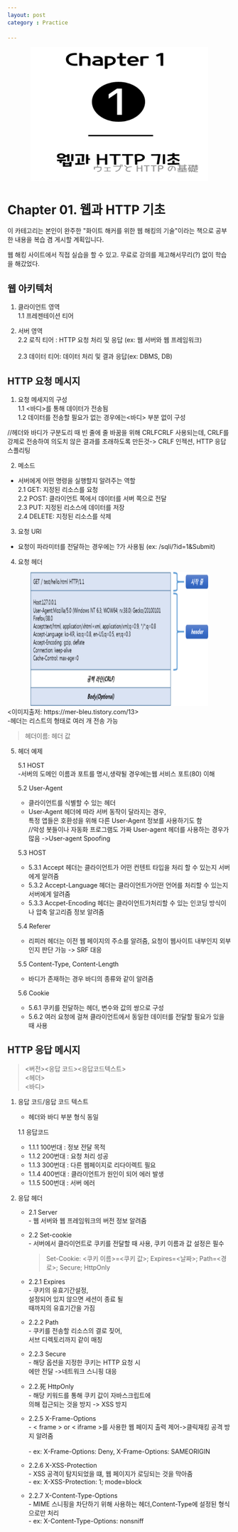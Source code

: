 ```yaml
---
layout: post
category : Practice

---
```



<div align="center" >
<img src="/Art of Web Hacking/Chapter1/Chapter1.png" width="400" height="300"> <br>
</div>

# Chapter 01. 웹과 HTTP 기초

이 카테고리는 본인이 완주한
"화이트 해커를 위한 웹 해킹의 기술"이라는
책으로 공부한 내용을 복습 겸 게시할 계획입니다.

웹 해킹 사이트에서 직접 실습을 할 수 있고.
무료로 강의를 제고해서무리(?) 없이 학습을 해갔었다.

## 웹 아키텍처
1. 클라이언트 영역
    <br>1.1 프레젠테이션 티어

2. 서버 영역
    <br>2.2 로직 티어 : HTTP 요청 처리 및 응답 (ex: 웹 서버와 웹 프레임워크)    
    <br>2.3 데이터 티어: 데이터 처리 및 결과 응답(ex: DBMS, DB)

## HTTP 요청 메시지
1. 요청 메세지의 구성
<br>   1.1 <바디>를 통해 데이터가 전송됨
<br>   1.2 데이터를 전송할 필요가 없는 경우에는<바디> 부분 없이 구성

//헤더와 바디가 구분도리 때 빈 줄에 줄 바꿈을 위해 CRLFCRLF 사용되는데, CRLF를 강제로 전송하여 의도치
않은 결과를 초래하도록 만든것-> CRLF 인젝션, HTTP 응답 스플리팅

2. 메소드
  - 서버에게 어떤 명령을 실행할지 알려주는 역할
<br> 2.1 GET:  지정된 리소스를 요청
<br> 2.2 POST: 클라이언트 쪽에서 데이터를 서버 쪽으로 전달
<br> 2.3 PUT: 지정된 리소스에 데이터를 저장
<br> 2.4 DELETE: 지정된 리소스를 삭제

3. 요청 URI
- 요청이 파라미터를 전달하는 경우에는 ?가 사용됨
  (ex: /sqli/?id=1&Submit)

4. 요청 헤더

<div align="center" >
<img src="/Art of Web Hacking/Chapter1/002.png" width="400" height="300"> <br>
</div>
<이미지출저: https://mer-bleu.tistory.com/13> <br>
-헤더는 리스트의 형태로 여러 개 전송 가능<br>


>헤더이름: 헤더 값


5. 헤더 예제

    5.1 HOST<br>
    -서버의 도메인 이름과 포트를 명시,생략될 경우에는웹 서비스 포트(80) 이해
    
    5.2 User-Agent
    - 클라이언트를 식별할 수 있는 헤더
    - User-Agent 헤더에 따라 서버 동작이 달라지는 경우, <br>특정 앱들은 호환성을 위해 다른 User-Agent 정보를 사용하기도 함<br>
     //악성 봇들이나 자동화 프로그램도 가짜 User-agent 헤더를 사용하는 경우가 많음
->User-agent Spoofing
    
    5.3 HOST<br>
    - 5.3.1 Accept 헤더는 클라이언트가 어떤 컨텐트 타입을 처리 할 수 있는지 서버에게 알려줌
    - 5.3.2 Accept-Language 헤더는 클라이언트가어떤 언어를 처리할 수 있는지 서버에게 알려줌
    - 5.3.3 Accpet-Encoding 헤더는 클라이언트가처리할 수 있는 인코딩 방식이나 압축 알고리즘 정보 알려줌

    5.4 Referer<br>
    - 리피러 헤더는 이전 웹 페이지의 주소를 알려줌, 요청이 웹사이트 내부인지 외부인지 판단 가능 -> SRF 대응

    5.5 Content-Type, Content-Length
      - 바디가 존재하는 경우 바디의 종류와 같이 알려줌
   
   5.6 Cookie
   - 5.6.1 쿠키를 전달하는 헤더, 변수와 값의 쌍으로 구성
   - 5.6.2 여러 요청에 걸쳐 클라이언트에서 동일한 데이터를 전달할 필요가 있을 때 사용


## HTTP 응답 메시지
   > <버전><응답 코드><응답코드텍스트><br><헤더><br><바디>


1. 응답 코드/응답 코드 텍스트
    - 헤더와 바디 부분 형식 동일

    1.1 응답코드
    - 1.1.1 100번대 : 정보 전달 목적 
    - 1.1.2 200번대 : 요청 처리 성공
    - 1.1.3 300번대 : 다른 웹페이지로 리다이렉트 필요
    - 1.1.4 400번대 : 클라이언트가 원인이 되어 에러 발생
    - 1.1.5 500번대 : 서버 에러

2. 응답 헤더
   - 2.1 Server
        <br>- 웹 서버와 웹 프레임워크의 버전 정보 알려줌 

   - 2.2 Set-cookie
        <br>- 서버에서 클라이언트로 쿠키를 전달할 때 사용, 쿠키 이름과 값 설정은 필수
        >Set-Cookie: <쿠키 이름>=<쿠키 값>; Expires=<날짜>; Path=<경로>; Secure; HttpOnly

    - 2.2.1 Expires
         <br>- 쿠키의 유효기간설정,<br>설정되어 있지 않으면 세션이 종료 될<br> 때까지의 유효기간을 가짐
    - 2.2.2 Path
        <br>- 쿠키를 전송할 리소스의 결로 짖어,<br>서브 디렉토리까지 같이 매칭 
     
    - 2.2.3 Secure
        <br>- 해당 옵션을 지정한 쿠키는 HTTP 요청 시<br>에만 전달 ->네트워크 스니핑 대응

    - 2.2.死 HttpOnly
        <br>- 해당 키워드를 통해 쿠키 값이 자바스크립트에<br>의해 접근되는 것을 방지 -> XSS 방지

    - 2.2.5 X-Frame-Options
        <br>- < frame > or < iframe >를 사용한 웹 페이지 출력 제어->클릭재킹 공격 방지 알려줌  
        <br>- ex: X-Frame-Options: Deny, X-Frame-Options: SAMEORIGIN

    - 2.2.6 X-XSS-Protection
        <br>- XSS 공격이 탐지되었을 떄, 웹 페이지가 로딩되는 것을 막아줌
        <br>- ex: X-XSS-Protection: 1; mode=block

    - 2.2.7 X-Content-Type-Options
        <br>- MIME 스니핑을 차단하기 위해 사용하는 헤더,Content-Type에 설정된 형식으로만 처리
        <br>- ex: X-Content-Type-Options: nonsniff
